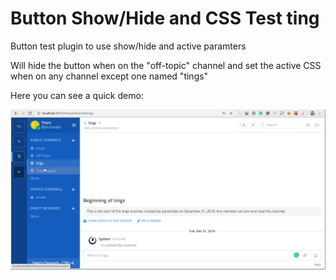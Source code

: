 # Button Show/Hide and CSS Test ting

Button test plugin to use show/hide and active paramters

Will hide the button when on the "off-topic" channel and set the active CSS when on any channel except one named "tings"

Here you can see a quick demo:

![mattermost header button state demo](HeaderButtonState.gif)
